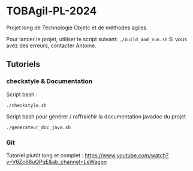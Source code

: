 # TOBAgil-PL-2024
Projet long de Technologie Objetc et de méthodes agiles.

Pour lancer le projet, utiliser le script suivant:
```./build_and_run.sh```
Si vous avez des erreurs, contacter Antoine.

## Tutoriels

### checkstyle & Documentation
Script bash : 
```
./checkstyle.sh
```
Script bash pour générer / raffraichir la documentation javadoc du projet
```
./generateur_doc_java.sh
```

### Git

Tutoriel plutôt long et complet : https://www.youtube.com/watch?v=V6Zo68uQPqE&ab_channel=LeWagon

